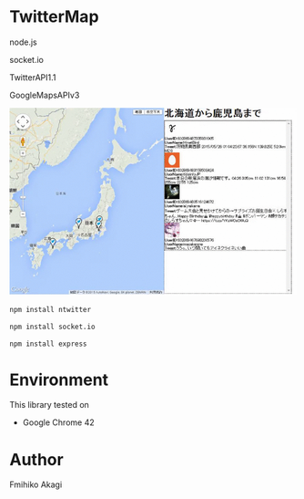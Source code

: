 # TwitterMap
node.js

socket.io

TwitterAPI1.1

GoogleMapsAPIv3

<img src="./Raw/images/twittermap.gif" alt="twittermap">

```
npm install ntwitter
```

```
npm install socket.io
```

```
npm install express
```

# Environment
This library tested on
- Google Chrome 42


# Author
Fmihiko Akagi
